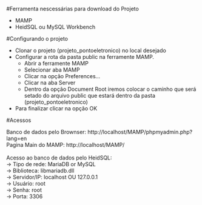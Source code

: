 #Ferramenta nescessárias para download do Projeto
  - MAMP
  - HeidSQL ou MySQL Workbench

#Configurando o projeto
- Clonar o projeto (projeto_pontoeletronico) no local desejado
- Configurar a rota da pasta public na ferramente MAMP.
    - Abrir a ferramente MAMP
    - Selecionar aba MAMP
    - Clicar na opção Preferences...
    - Clicar na aba Server
    - Dentro da opção Document Root iremos colocar o caminho que será setado do arquivo public que estará dentro da pasta (projeto_pontoeletronico)
- Para finalizar clicar na opção OK

#Acessos <br>

Banco de dados pelo Brownser:  http://localhost/MAMP/phpmyadmin.php?lang=en <br>
Pagina Main do MAMP: http://localhost/MAMP/ <br>  <br>
Acesso ao banco de dados pelo HeidSQL:
   <br> -> Tipo de rede: MariaDB or MySQL
   <br> -> Biblioteca: libmariadb.dll
   <br> -> Servidor/IP: localhost OU 127.0.0.1
   <br> -> Usuário: root
   <br> -> Senha: root
   <br> -> Porta: 3306
    
